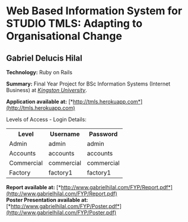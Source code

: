 # Web Based Information System for STUDIO TMLS: Adapting to Organisational Change

## Gabriel Delucis Hilal

<strong>Technology:</strong> Ruby on Rails

<strong>Summary:</strong> Final Year Project for BSc Information Systems (Internet Business) at [*Kingston University*](http://www.kingston.ac.uk).

<strong>Application available at:</strong> [*http://tmls.herokuapp.com*](http://tmls.herokuapp.com)

Levels of Access - Login Details:
<table>
  <tr>
    <th>Level</th><th>Username</th><th>Password</th>
  </tr>
  <tr>
    <td>Admin</td><td>admin</td><td>admin</td>
  </tr>
  <tr>
    <td>Accounts</td><td>accounts</td><td>accounts</td>
  </tr>
  <tr>
    <td>Commercial</td><td>commercial</td><td>commercial</td>
  </tr>
  <tr>
    <td>Factory</td><td>factory1</td><td>factory1</td>
  </tr>
</table>

<strong>Report available at:</strong> [*http://www.gabrielhilal.com/FYP/Report.pdf*](http://www.gabrielhilal.com/FYP/Report.pdf) <br />
<strong>Poster Presentation available at:</strong> [*http://www.gabrielhilal.com/FYP/Poster.pdf*](http://www.gabrielhilal.com/FYP/Poster.pdf)

